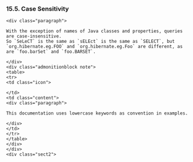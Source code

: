 ### 15.5. Case Sensitivity

    <div class="paragraph">

    With the exception of names of Java classes and properties, queries are case-insensitive.
    So `SeLeCT` is the same as `sELEct` is the same as `SELECT`, but `org.hibernate.eg.FOO` and `org.hibernate.eg.Foo` are different, as are `foo.barSet` and `foo.BARSET`.

    </div>
    <div class="admonitionblock note">
    <table>
    <tr>
    <td class="icon">

    </td>
    <td class="content">
    <div class="paragraph">

    This documentation uses lowercase keywords as convention in examples.

    </div>
    </td>
    </tr>
    </table>
    </div>
    </div>
    <div class="sect2">